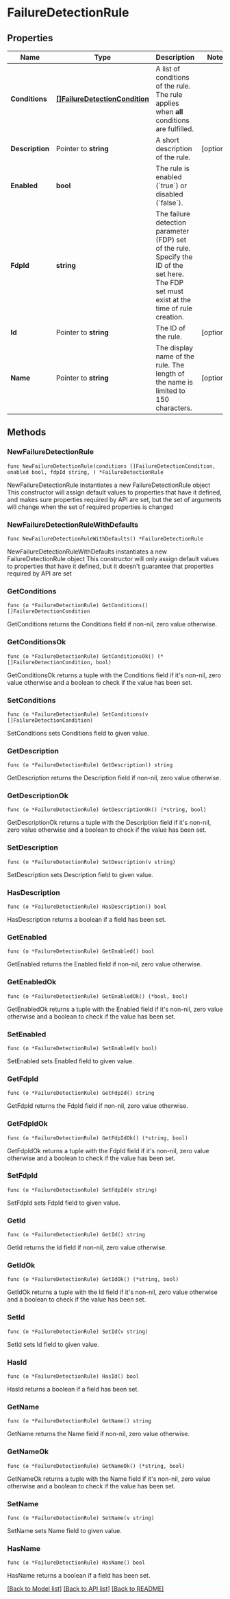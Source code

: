 # FailureDetectionRule

## Properties

Name | Type | Description | Notes
------------ | ------------- | ------------- | -------------
**Conditions** | [**[]FailureDetectionCondition**](FailureDetectionCondition.md) | A list of conditions of the rule.   The rule applies when **all** conditions are fulfilled. | 
**Description** | Pointer to **string** | A short description of the rule. | [optional] 
**Enabled** | **bool** | The rule is enabled (&#x60;true&#x60;) or disabled (&#x60;false&#x60;). | 
**FdpId** | **string** | The failure detection parameter (FDP) set of the rule.   Specify the ID of the set here. The FDP set must exist at the time of rule creation. | 
**Id** | Pointer to **string** | The ID of the rule. | [optional] 
**Name** | Pointer to **string** | The display name of the rule.   The length of the name is limited to 150 characters. | [optional] 

## Methods

### NewFailureDetectionRule

`func NewFailureDetectionRule(conditions []FailureDetectionCondition, enabled bool, fdpId string, ) *FailureDetectionRule`

NewFailureDetectionRule instantiates a new FailureDetectionRule object
This constructor will assign default values to properties that have it defined,
and makes sure properties required by API are set, but the set of arguments
will change when the set of required properties is changed

### NewFailureDetectionRuleWithDefaults

`func NewFailureDetectionRuleWithDefaults() *FailureDetectionRule`

NewFailureDetectionRuleWithDefaults instantiates a new FailureDetectionRule object
This constructor will only assign default values to properties that have it defined,
but it doesn't guarantee that properties required by API are set

### GetConditions

`func (o *FailureDetectionRule) GetConditions() []FailureDetectionCondition`

GetConditions returns the Conditions field if non-nil, zero value otherwise.

### GetConditionsOk

`func (o *FailureDetectionRule) GetConditionsOk() (*[]FailureDetectionCondition, bool)`

GetConditionsOk returns a tuple with the Conditions field if it's non-nil, zero value otherwise
and a boolean to check if the value has been set.

### SetConditions

`func (o *FailureDetectionRule) SetConditions(v []FailureDetectionCondition)`

SetConditions sets Conditions field to given value.


### GetDescription

`func (o *FailureDetectionRule) GetDescription() string`

GetDescription returns the Description field if non-nil, zero value otherwise.

### GetDescriptionOk

`func (o *FailureDetectionRule) GetDescriptionOk() (*string, bool)`

GetDescriptionOk returns a tuple with the Description field if it's non-nil, zero value otherwise
and a boolean to check if the value has been set.

### SetDescription

`func (o *FailureDetectionRule) SetDescription(v string)`

SetDescription sets Description field to given value.

### HasDescription

`func (o *FailureDetectionRule) HasDescription() bool`

HasDescription returns a boolean if a field has been set.

### GetEnabled

`func (o *FailureDetectionRule) GetEnabled() bool`

GetEnabled returns the Enabled field if non-nil, zero value otherwise.

### GetEnabledOk

`func (o *FailureDetectionRule) GetEnabledOk() (*bool, bool)`

GetEnabledOk returns a tuple with the Enabled field if it's non-nil, zero value otherwise
and a boolean to check if the value has been set.

### SetEnabled

`func (o *FailureDetectionRule) SetEnabled(v bool)`

SetEnabled sets Enabled field to given value.


### GetFdpId

`func (o *FailureDetectionRule) GetFdpId() string`

GetFdpId returns the FdpId field if non-nil, zero value otherwise.

### GetFdpIdOk

`func (o *FailureDetectionRule) GetFdpIdOk() (*string, bool)`

GetFdpIdOk returns a tuple with the FdpId field if it's non-nil, zero value otherwise
and a boolean to check if the value has been set.

### SetFdpId

`func (o *FailureDetectionRule) SetFdpId(v string)`

SetFdpId sets FdpId field to given value.


### GetId

`func (o *FailureDetectionRule) GetId() string`

GetId returns the Id field if non-nil, zero value otherwise.

### GetIdOk

`func (o *FailureDetectionRule) GetIdOk() (*string, bool)`

GetIdOk returns a tuple with the Id field if it's non-nil, zero value otherwise
and a boolean to check if the value has been set.

### SetId

`func (o *FailureDetectionRule) SetId(v string)`

SetId sets Id field to given value.

### HasId

`func (o *FailureDetectionRule) HasId() bool`

HasId returns a boolean if a field has been set.

### GetName

`func (o *FailureDetectionRule) GetName() string`

GetName returns the Name field if non-nil, zero value otherwise.

### GetNameOk

`func (o *FailureDetectionRule) GetNameOk() (*string, bool)`

GetNameOk returns a tuple with the Name field if it's non-nil, zero value otherwise
and a boolean to check if the value has been set.

### SetName

`func (o *FailureDetectionRule) SetName(v string)`

SetName sets Name field to given value.

### HasName

`func (o *FailureDetectionRule) HasName() bool`

HasName returns a boolean if a field has been set.


[[Back to Model list]](../README.md#documentation-for-models) [[Back to API list]](../README.md#documentation-for-api-endpoints) [[Back to README]](../README.md)


